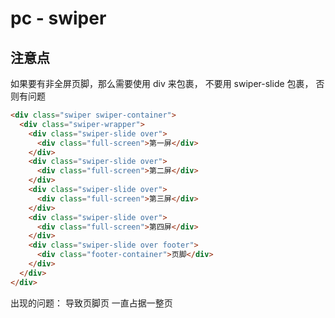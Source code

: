 # pc - swiper

## 注意点

如果要有非全屏页脚，那么需要使用 div 来包裹， 不要用 swiper-slide 包裹， 否则有问题

```html
<div class="swiper swiper-container">
  <div class="swiper-wrapper">
    <div class="swiper-slide over">
      <div class="full-screen">第一屏</div>
    </div>
    <div class="swiper-slide over">
      <div class="full-screen">第二屏</div>
    </div>
    <div class="swiper-slide over">
      <div class="full-screen">第三屏</div>
    </div>
    <div class="swiper-slide over">
      <div class="full-screen">第四屏</div>
    </div>
    <div class="swiper-slide over footer">
      <div class="footer-container">页脚</div>
    </div>
  </div>
</div>
```

出现的问题： 导致页脚页 一直占据一整页
